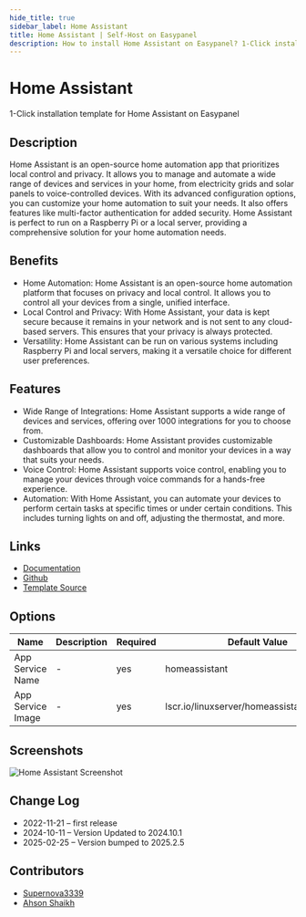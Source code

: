 ```yaml
---
hide_title: true
sidebar_label: Home Assistant
title: Home Assistant | Self-Host on Easypanel
description: How to install Home Assistant on Easypanel? 1-Click installation template for Home Assistant on Easypanel
---
```


<!-- generated -->

# Home Assistant

1-Click installation template for Home Assistant on Easypanel

## Description

Home Assistant is an open-source home automation app that prioritizes local control and privacy. It allows you to manage and automate a wide range of devices and services in your home, from electricity grids and solar panels to voice-controlled devices. With its advanced configuration options, you can customize your home automation to suit your needs. It also offers features like multi-factor authentication for added security. Home Assistant is perfect to run on a Raspberry Pi or a local server, providing a comprehensive solution for your home automation needs.

## Benefits

- Home Automation: Home Assistant is an open-source home automation platform that focuses on privacy and local control. It allows you to control all your devices from a single, unified interface.
- Local Control and Privacy: With Home Assistant, your data is kept secure because it remains in your network and is not sent to any cloud-based servers. This ensures that your privacy is always protected.
- Versatility: Home Assistant can be run on various systems including Raspberry Pi and local servers, making it a versatile choice for different user preferences.

## Features

- Wide Range of Integrations: Home Assistant supports a wide range of devices and services, offering over 1000 integrations for you to choose from.
- Customizable Dashboards: Home Assistant provides customizable dashboards that allow you to control and monitor your devices in a way that suits your needs.
- Voice Control: Home Assistant supports voice control, enabling you to manage your devices through voice commands for a hands-free experience.
- Automation: With Home Assistant, you can automate your devices to perform certain tasks at specific times or under certain conditions. This includes turning lights on and off, adjusting the thermostat, and more.

## Links

- [Documentation](https://www.home-assistant.io/docs/)
- [Github](https://github.com/home-assistant)
- [Template Source](https://github.com/easypanel-io/templates/tree/main/templates/homeassistant)

## Options

Name | Description | Required | Default Value
-|-|-|-
App Service Name | - | yes | homeassistant
App Service Image | - | yes | lscr.io/linuxserver/homeassistant:2025.2.5

## Screenshots

![Home Assistant Screenshot](./assets/screenshot.png)

## Change Log

- 2022-11-21 – first release
- 2024-10-11 – Version Updated to 2024.10.1
- 2025-02-25 – Version bumped to 2025.2.5

## Contributors

- [Supernova3339](https://github.com/Supernova3339)
- [Ahson Shaikh](https://github.com/Ahson-Shaikh)
